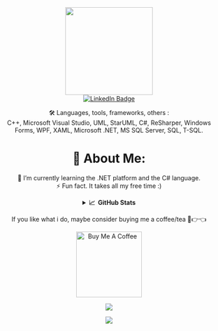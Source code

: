 <div id="header" align="center">
  <img src="https://media.giphy.com/media/gjrYDwbjnK8x36xZIO/giphy.gif" width="200"/>
  <div id="badges">
  <a href="https://linkedin.com/in/blazhkevych">
    <img src="https://img.shields.io/badge/LinkedIn-blue?style=for-the-badge&logo=linkedin&logoColor=white" alt="LinkedIn Badge"/>
  </a>
</div>

:hammer_and_wrench: Languages, tools, frameworks, others : \
C++, Microsoft Visual Studio, UML, StarUML, C#, ReSharper, Windows Forms, WPF, XAML, Microsoft .NET, MS SQL Server, SQL, T-SQL.

# 💫 About Me:
🌱 I’m currently learning the .NET platform and the C# language.<br>⚡ Fun fact. It takes all my free time :)
<details>
  
  <summary><b>📈&nbsp;&nbsp;GitHub Stats</b></summary>

[![GitHub Streak](http://github-readme-streak-stats.herokuapp.com?user=blazhkevych&theme=gotham&date_format=j%20M%5B%20Y%5D&mode=weekly)](https://git.io/streak-stats)
  
## 🏆 GitHub Trophies
![](https://github-profile-trophy.vercel.app/?username=blazhkevych&theme=gotham&no-frame=true&no-bg=true&margin-w=4)
  
</details>


If you like what i do, maybe consider buying me a coffee/tea 🥺👉👈
  
<a href="https://www.buymeacoffee.com/blazhkevych" target="_blank"><img src="https://cdn.buymeacoffee.com/buttons/v2/default-red.png" alt="Buy Me A Coffee" width="150" ></a>

![](https://github.com/mscoutermarsh/mscoutermarsh/blob/master/teeter.gif?raw=true)

[![](https://visitcount.itsvg.in/api?id=blazhkevych&icon=0&color=0)](https://visitcount.itsvg.in)  

